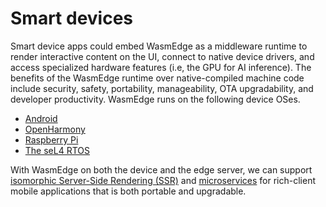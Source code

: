 # Smart devices

Smart device apps could embed WasmEdge as a middleware runtime to render interactive content on the UI, connect to native device drivers, and access specialized hardware features (i.e, the GPU for AI inference). The benefits of the WasmEdge runtime over native-compiled machine code include security, safety, portability, manageability, OTA upgradability, and developer productivity. WasmEdge runs on the following device OSes.

* [Android](../../os/android.md)
* [OpenHarmony](../../os/openharmony.md)
* [Raspberry Pi](../../os/raspberrypi.md)
* [The seL4 RTOS](../../os/sel4.md)

With WasmEdge on both the device and the edge server, we can support [isomorphic Server-Side Rendering (SSR)](jamstack.md) and [microservices](microservice.md) for rich-client mobile applications that is both portable and upgradable.
